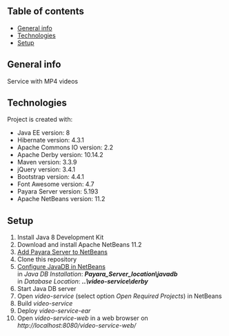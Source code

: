 ## Table of contents
* [General info](#general-info)
* [Technologies](#technologies)
* [Setup](#setup)

## General info
Service with MP4 videos

## Technologies
Project is created with:
* Java EE version: 8
* Hibernate version: 4.3.1
* Apache Commons IO version: 2.2
* Apache Derby version: 10.14.2
* Maven version: 3.3.9
* jQuery version: 3.4.1
* Bootstrap version: 4.4.1
* Font Awesome version: 4.7
* Payara Server version: 5.193
* Apache NetBeans version: 11.2

## Setup
1. Install Java 8 Development Kit
2. Download and install Apache NetBeans 11.2
3. [Add Payara Server to NetBeans](https://blog.payara.fish/adding-payara-server-to-netbeans)
4. Clone this repository
5. [Configure JavaDB in NetBeans](https://web.csulb.edu/~mopkins/cecs323/netbeans.shtml)  
in *Java DB Installation*: **_Payara_Server_location\javadb_**  
in *Database Location*: **_..\video-service\derby_**
6. Start Java DB server
7. Open *video-service* (select option *Open Required Projects*) in NetBeans
8. Build *video-service*
9. Deploy *video-service-ear*
10. Open *video-service-web* in a web browser on *http://localhost:8080/video-service-web/*
